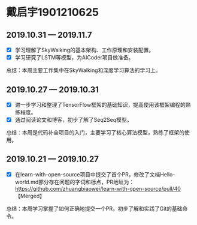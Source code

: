 # 戴启宇1901210625
## 2019.10.31 — 2019.11.7
 - [x] 学习理解了SkyWalking的基本架构、工作原理和安装配置。
 - [x] 学习研究了LSTM等模型，为AICoder项目做准备。
 
总结：本周主要工作集中在SkyWalking和深度学习算法的学习上。

## 2019.10.27 — 2019.10.31
 - [x] 进一步学习和整理了TensorFlow框架的基础知识，提高使用该框架编程的熟练程度。
 - [x] 通过阅读论文和博客，初步了解了Seq2Seq模型。

总结：本周是代码补全项目的入门，主要学习了核心算法模型，熟练了框架的使用。

## 2019.10.21 — 2019.10.27
 - [x] 在learn-with-open-source项目中提交了首个PR，修改了文档Hello-world.md部分存在问题的字词和标点，PR地址为：https://github.com/zhuangbiaowei/learn-with-open-source/pull/40  【Merged】
 
总结：本周学习掌握了如何正确地提交一个PR，初步了解和实践了Git的基础命令。 


